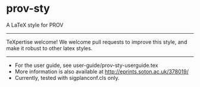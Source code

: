# prov-sty
A LaTeX style for PROV

---

TeXpertise welcome! We welcome pull requests to improve this style, and make it robust to other latex styles.  

---


* For the user guide, see user-guide/prov-sty-userguide.tex
* More information is also available at http://eprints.soton.ac.uk/378019/
* Currently, tested with sigplanconf.cls only.



